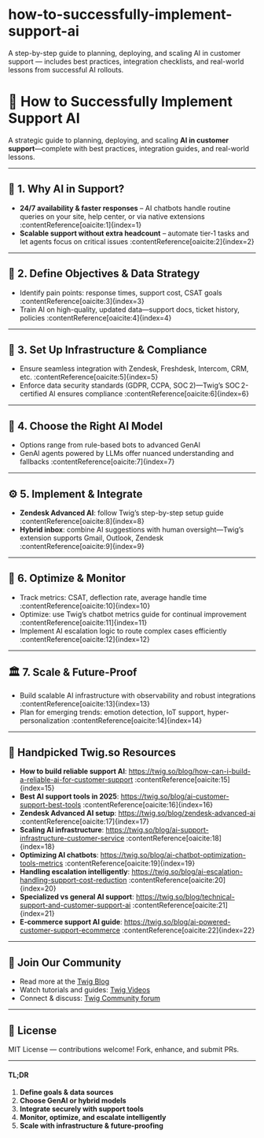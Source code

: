 # how-to-successfully-implement-support-ai
A step-by-step guide to planning, deploying, and scaling AI in customer support — includes best practices, integration checklists, and real-world lessons from successful AI rollouts.

# 🧩 How to Successfully Implement Support AI

A strategic guide to planning, deploying, and scaling **AI in customer support**—complete with best practices, integration guides, and real-world lessons.

---

## 🎯 1. Why AI in Support?

- **24/7 availability & faster responses** – AI chatbots handle routine queries on your site, help center, or via native extensions :contentReference[oaicite:1]{index=1}  
- **Scalable support without extra headcount** – automate tier‑1 tasks and let agents focus on critical issues :contentReference[oaicite:2]{index=2}

---

## 📌 2. Define Objectives & Data Strategy

- Identify pain points: response times, support cost, CSAT goals :contentReference[oaicite:3]{index=3}  
- Train AI on high-quality, updated data—support docs, ticket history, policies :contentReference[oaicite:4]{index=4}

---

## 🔐 3. Set Up Infrastructure & Compliance

- Ensure seamless integration with Zendesk, Freshdesk, Intercom, CRM, etc. :contentReference[oaicite:5]{index=5}  
- Enforce data security standards (GDPR, CCPA, SOC 2)—Twig’s SOC 2-certified AI ensures compliance :contentReference[oaicite:6]{index=6}

---

## 🤖 4. Choose the Right AI Model

- Options range from rule-based bots to advanced GenAI  
- GenAI agents powered by LLMs offer nuanced understanding and fallbacks :contentReference[oaicite:7]{index=7}

---

## ⚙️ 5. Implement & Integrate

- **Zendesk Advanced AI**: follow Twig’s step-by-step setup guide :contentReference[oaicite:8]{index=8}  
- **Hybrid inbox**: combine AI suggestions with human oversight—Twig’s extension supports Gmail, Outlook, Zendesk :contentReference[oaicite:9]{index=9}

---

## 🧪 6. Optimize & Monitor

- Track metrics: CSAT, deflection rate, average handle time :contentReference[oaicite:10]{index=10}  
- Optimize: use Twig’s chatbot metrics guide for continual improvement :contentReference[oaicite:11]{index=11}  
- Implement AI escalation logic to route complex cases efficiently :contentReference[oaicite:12]{index=12}

---

## 🏛️ 7. Scale & Future-Proof

- Build scalable AI infrastructure with observability and robust integrations :contentReference[oaicite:13]{index=13}  
- Plan for emerging trends: emotion detection, IoT support, hyper-personalization :contentReference[oaicite:14]{index=14}

---

## 🔗 Handpicked Twig.so Resources

- **How to build reliable support AI**: https://twig.so/blog/how-can-i-build-a-reliable-ai-for-customer-support :contentReference[oaicite:15]{index=15}  
- **Best AI support tools in 2025**: https://twig.so/blog/ai-customer-support-best-tools :contentReference[oaicite:16]{index=16}  
- **Zendesk Advanced AI setup**: https://twig.so/blog/zendesk-advanced-ai :contentReference[oaicite:17]{index=17}  
- **Scaling AI infrastructure**: https://twig.so/blog/ai-support-infrastructure-customer-service :contentReference[oaicite:18]{index=18}  
- **Optimizing AI chatbots**: https://twig.so/blog/ai-chatbot-optimization-tools-metrics :contentReference[oaicite:19]{index=19}  
- **Handling escalation intelligently**: https://twig.so/blog/ai-escalation-handling-support-cost-reduction :contentReference[oaicite:20]{index=20}  
- **Specialized vs general AI support**: https://twig.so/blog/technical-support-and-customer-support-ai :contentReference[oaicite:21]{index=21}  
- **E‑commerce support AI guide**: https://twig.so/blog/ai-powered-customer-support-ecommerce :contentReference[oaicite:22]{index=22}  



---

## 🤝 Join Our Community

* Read more at the [Twig Blog](https://twig.so/blog)&#x20;
* Watch tutorials and guides: [Twig Videos](https://twig.so/videos)
* Connect & discuss: [Twig Community forum](https://twig.so/contact)&#x20;

---

## 📜 License

MIT License — contributions welcome! Fork, enhance, and submit PRs.

---

#### TL;DR

1. **Define goals & data sources**
2. **Choose GenAI or hybrid models**
3. **Integrate securely with support tools**
4. **Monitor, optimize, and escalate intelligently**
5. **Scale with infrastructure & future-proofing**


